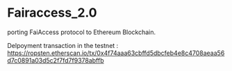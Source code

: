 # Fairaccess_2.0
porting FaiAccess protocol to Ethereum Blockchain.

Delpoyment transaction in the testnet : https://ropsten.etherscan.io/tx/0x4f74aaa63cbffd5dbcfeb4e8c4708aeaa56d7c0891a03d5c2f7fd7f9378abffb

